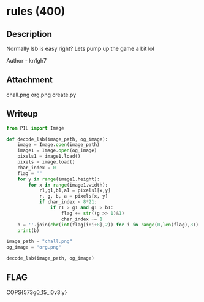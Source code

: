 # rules (400)

## Description
Normally lsb is easy right? Lets pump up the game a bit lol

Author - kn1gh7

## Attachment
chall.png
org.png
create.py

## Writeup

```python
from PIL import Image

def decode_lsb(image_path, og_image):
    image = Image.open(image_path)
    image1 = Image.open(og_image)
    pixels1 = image1.load()
    pixels = image.load()
    char_index = 0
    flag = ""
    for y in range(image1.height):
        for x in range(image1.width):
            r1,g1,b1,a1 = pixels1[x,y]
            r, g, b, a = pixels[x, y]
            if char_index < 8*21:
                if r1 > g1 and g1 > b1:
                    flag += str((g >> 1)&1)
                    char_index += 1
    b = ''.join(chr(int(flag[i:i+8],2)) for i in range(0,len(flag),8))
    print(b)

image_path = "chall.png"
og_image = "org.png"

decode_lsb(image_path, og_image)
```

## FLAG
COPS{573g0_15_l0v3ly}
